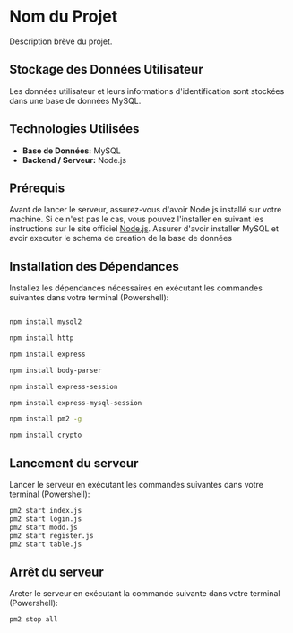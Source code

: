 # Nom du Projet

Description brève du projet.

## Stockage des Données Utilisateur

Les données utilisateur et leurs informations d'identification sont stockées dans une base de données MySQL.

## Technologies Utilisées

- **Base de Données:** MySQL
- **Backend / Serveur:** Node.js

## Prérequis

Avant de lancer le serveur, assurez-vous d'avoir Node.js installé sur votre machine. Si ce n'est pas le cas, vous pouvez l'installer en suivant les instructions sur le site officiel [Node.js](https://nodejs.org/).
Assurer d'avoir installer MySQL et avoir executer le schema de creation de la base de données
## Installation des Dépendances

Installez les dépendances nécessaires en exécutant les commandes suivantes dans votre terminal (Powershell):
```bash

npm install mysql2

npm install http

npm install express

npm install body-parser

npm install express-session

npm install express-mysql-session

npm install pm2 -g

npm install crypto
```
## Lancement du serveur
Lancer le serveur en exécutant les commandes suivantes dans votre terminal (Powershell):
```bash
pm2 start index.js
pm2 start login.js
pm2 start modd.js
pm2 start register.js
pm2 start table.js
```
## Arrêt du serveur
Areter le serveur en exécutant la commande suivante dans votre terminal (Powershell):
```bash
pm2 stop all
```
